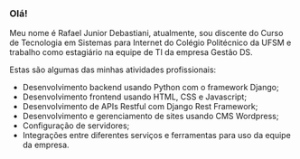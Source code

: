 ### Olá!

Meu nome é Rafael Junior Debastiani, atualmente, sou discente do Curso de Tecnologia em Sistemas para Internet do Colégio Politécnico da UFSM e trabalho como estagiário na equipe de TI da empresa Gestão DS. 

Estas são algumas das minhas atividades profissionais:

- Desenvolvimento backend usando Python com o framework Django;
- Desenvolvimento frontend usando HTML, CSS e Javascript;
- Desenvolvimento de APIs Restful com Django Rest Framework;
- Desenvolvimento e gerenciamento de sites usando CMS Wordpress;
- Configuração de servidores;
- Integrações entre diferentes serviços e ferramentas para uso da equipe da empresa.

<!--
**rjdebastiani/rjdebastiani** is a ✨ _special_ ✨ repository because its `README.md` (this file) appears on your GitHub profile.

Here are some ideas to get you started:

- 🔭 I’m currently working on ...
- 🌱 I’m currently learning ...
- 👯 I’m looking to collaborate on ...
- 🤔 I’m looking for help with ...
- 💬 Ask me about ...
- 📫 How to reach me: ...
- 😄 Pronouns: ...
- ⚡ Fun fact: ...
-->
